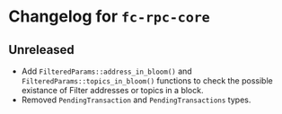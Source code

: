 # Changelog for `fc-rpc-core`

## Unreleased
- Add `FilteredParams::address_in_bloom()` and `FilteredParams::topics_in_bloom()` functions to check the possible existance of Filter addresses or topics in a block.
- Removed `PendingTransaction` and `PendingTransactions` types.